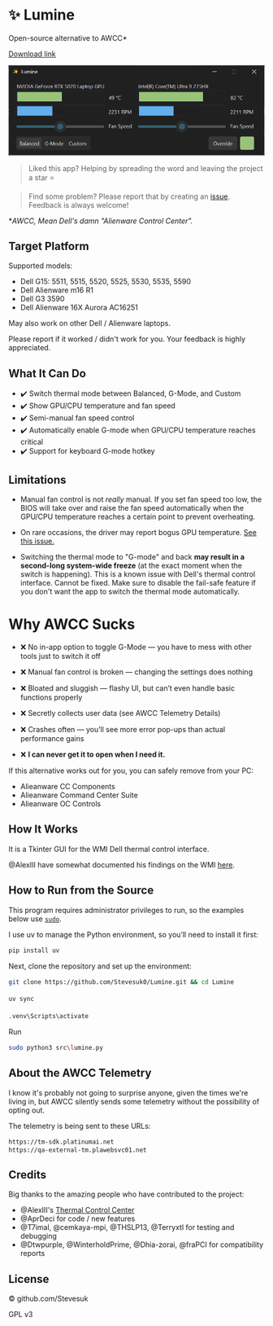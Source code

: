 # ✨ Lumine

Open-source alternative to AWCC*

[Download link](https://github.com/Stevesuk0/Lumine/releases)

<img src=".static/image.png" alt="Screenshot 1" width="600" />

<br/>

> Liked this app? Helping by spreading the word and leaving the project a star ⭐

> Find some problem? Please report that by creating an [issue](https://github.com/AlexIII/tcc-g15/issues). Feedback is always welcome!

**AWCC, Mean Dell's damn "Alienware Control Center".*

## Target Platform

Supported models:
- Dell G15: 5511, 5515, 5520, 5525, 5530, 5535, 5590
- Dell Alienware m16 R1
- Dell G3 3590
- Dell Alienware 16X Aurora AC16251

May also work on other Dell / Alienware laptops.

Please report if it worked / didn't work for you. Your feedback is highly appreciated.

## What It Can Do

- ✔️ Switch thermal mode between Balanced, G-Mode, and Custom
- ✔️ Show GPU/CPU temperature and fan speed
- ✔️ Semi-manual fan speed control
- ✔️ Automatically enable G-mode when GPU/CPU temperature reaches critical
- ✔️ Support for keyboard G-mode hotkey

## Limitations

- Manual fan control is not *really* manual. If you set fan speed too low, the BIOS will take over and raise the fan speed automatically when the GPU/CPU temperature reaches a certain point to prevent overheating.

- On rare occasions, the driver may report bogus GPU temperature. [See this issue.](https://github.com/AlexIII/tcc-g15/issues/9)

- Switching the thermal mode to "G-mode" and back **may result in a second-long system-wide freeze** (at the exact moment when the switch is happening). This is a known issue with Dell's thermal control interface. Cannot be fixed. Make sure to disable the fail-safe feature if you don't want the app to switch the thermal mode automatically.

# Why AWCC Sucks

- ❌ No in-app option to toggle G-Mode — you have to mess with other tools just to switch it off

- ❌ Manual fan control is broken — changing the settings does nothing

- ❌ Bloated and sluggish — flashy UI, but can’t even handle basic functions properly

- ❌ Secretly collects user data (see AWCC Telemetry Details)

- ❌ Crashes often — you’ll see more error pop-ups than actual performance gains

- ❌ ****I can never get it to open when I need it.****

If this alternative works out for you, you can safely remove from your PC:

- Alieanware CC Components
- Alieanware Command Center Suite
- Alieanware OC Controls

## How It Works

It is a Tkinter GUI for the WMI Dell thermal control interface.

@AlexIII have somewhat documented his findings on the WMI [here](https://github.com/AlexIII/tcc-g15/blob/master/WMI-AWCC-doc.md).

## How to Run from the Source

This program requires administrator privileges to run, so the examples below use [`sudo`](https://learn.microsoft.com/windows/advanced-settings/sudo/).

I use uv to manage the Python environment, so you’ll need to install it first:

```bash
pip install uv
```
Next, clone the repository and set up the environment:

```bash
git clone https://github.com/Stevesuk0/Lumine.git && cd Lumine

uv sync

.venv\Scripts\activate
```

Run

```bash
sudo python3 src\lumine.py
```

## About the AWCC Telemetry

I know it's probably not going to surprise anyone, given the times we're living in, 
but AWCC silently sends some telemetry without the possibility of opting out.

The telemetry is being sent to these URLs:

```
https://tm-sdk.platinumai.net
https://qa-external-tm.plawebsvc01.net
```

## Credits

Big thanks to the amazing people who have contributed to the project:
- @AlexIII's [Thermal Control Center](https://github.com/AlexIII/tcc-g15)
- @AprDeci for code / new features
- @T7imal, @cemkaya-mpi, @THSLP13, @Terryxtl for testing and debugging
- @Dtwpurple, @WinterholdPrime, @Dhia-zorai, @fraPCI for compatibility reports

## License

© github.com/Stevesuk

GPL v3